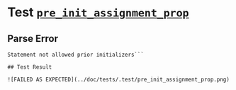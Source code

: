 # Test [`pre_init_assignment_prop`](../doc/tests/statement_usage.md#L306)

## Parse Error

```,plain
Statement not allowed prior initializers```

## Test Result

![FAILED AS EXPECTED](../doc/tests/.test/pre_init_assignment_prop.png)
